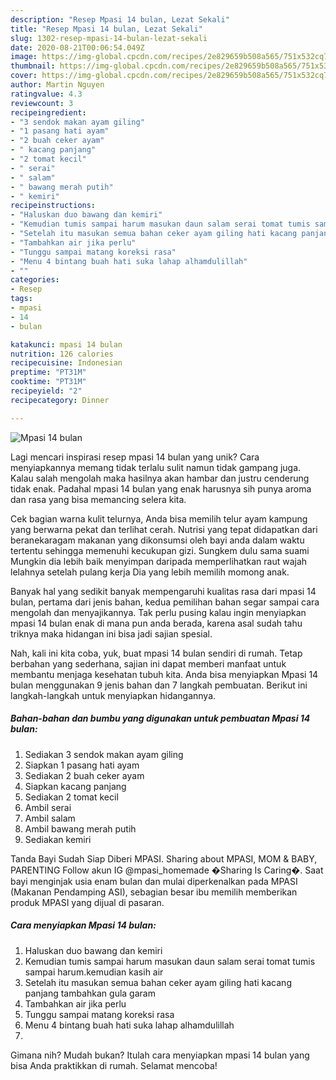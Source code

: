 ```yaml
---
description: "Resep Mpasi 14 bulan, Lezat Sekali"
title: "Resep Mpasi 14 bulan, Lezat Sekali"
slug: 1302-resep-mpasi-14-bulan-lezat-sekali
date: 2020-08-21T00:06:54.049Z
image: https://img-global.cpcdn.com/recipes/2e829659b508a565/751x532cq70/mpasi-14-bulan-foto-resep-utama.jpg
thumbnail: https://img-global.cpcdn.com/recipes/2e829659b508a565/751x532cq70/mpasi-14-bulan-foto-resep-utama.jpg
cover: https://img-global.cpcdn.com/recipes/2e829659b508a565/751x532cq70/mpasi-14-bulan-foto-resep-utama.jpg
author: Martin Nguyen
ratingvalue: 4.3
reviewcount: 3
recipeingredient:
- "3 sendok makan ayam giling"
- "1 pasang hati ayam"
- "2 buah ceker ayam"
- " kacang panjang"
- "2 tomat kecil"
- " serai"
- " salam"
- " bawang merah putih"
- " kemiri"
recipeinstructions:
- "Haluskan duo bawang dan kemiri"
- "Kemudian tumis sampai harum masukan daun salam serai tomat tumis sampai harum.kemudian kasih air"
- "Setelah itu masukan semua bahan ceker ayam giling hati kacang panjang tambahkan gula garam"
- "Tambahkan air jika perlu"
- "Tunggu sampai matang koreksi rasa"
- "Menu 4 bintang buah hati suka lahap alhamdulillah"
- ""
categories:
- Resep
tags:
- mpasi
- 14
- bulan

katakunci: mpasi 14 bulan 
nutrition: 126 calories
recipecuisine: Indonesian
preptime: "PT31M"
cooktime: "PT31M"
recipeyield: "2"
recipecategory: Dinner

---
```



![Mpasi 14 bulan](https://img-global.cpcdn.com/recipes/2e829659b508a565/751x532cq70/mpasi-14-bulan-foto-resep-utama.jpg)

Lagi mencari inspirasi resep mpasi 14 bulan yang unik? Cara menyiapkannya memang tidak terlalu sulit namun tidak gampang juga. Kalau salah mengolah maka hasilnya akan hambar dan justru cenderung tidak enak. Padahal mpasi 14 bulan yang enak harusnya sih punya aroma dan rasa yang bisa memancing selera kita.

Cek bagian warna kulit telurnya, Anda bisa memilih telur ayam kampung yang berwarna pekat dan terlihat cerah. Nutrisi yang tepat didapatkan dari beranekaragam makanan yang dikonsumsi oleh bayi anda dalam waktu tertentu sehingga memenuhi kecukupan gizi. Sungkem dulu sama suami Mungkin dia lebih baik menyimpan daripada memperlihatkan raut wajah lelahnya setelah pulang kerja Dia yang lebih memilih momong anak.

Banyak hal yang sedikit banyak mempengaruhi kualitas rasa dari mpasi 14 bulan, pertama dari jenis bahan, kedua pemilihan bahan segar sampai cara mengolah dan menyajikannya. Tak perlu pusing kalau ingin menyiapkan mpasi 14 bulan enak di mana pun anda berada, karena asal sudah tahu triknya maka hidangan ini bisa jadi sajian spesial.


Nah, kali ini kita coba, yuk, buat mpasi 14 bulan sendiri di rumah. Tetap berbahan yang sederhana, sajian ini dapat memberi manfaat untuk membantu menjaga kesehatan tubuh kita. Anda bisa menyiapkan Mpasi 14 bulan menggunakan 9 jenis bahan dan 7 langkah pembuatan. Berikut ini langkah-langkah untuk menyiapkan hidangannya.

<!--inarticleads1-->

##### Bahan-bahan dan bumbu yang digunakan untuk pembuatan Mpasi 14 bulan:

1. Sediakan 3 sendok makan ayam giling
1. Siapkan 1 pasang hati ayam
1. Sediakan 2 buah ceker ayam
1. Siapkan  kacang panjang
1. Sediakan 2 tomat kecil
1. Ambil  serai
1. Ambil  salam
1. Ambil  bawang merah putih
1. Sediakan  kemiri


Tanda Bayi Sudah Siap Diberi MPASI. Sharing about MPASI, MOM &amp; BABY, PARENTING Follow akun IG @mpasi_homemade �Sharing Is Caring�. Saat bayi menginjak usia enam bulan dan mulai diperkenalkan pada MPASI (Makanan Pendamping ASI), sebagian besar ibu memilih memberikan produk MPASI yang dijual di pasaran. 

<!--inarticleads2-->

##### Cara menyiapkan Mpasi 14 bulan:

1. Haluskan duo bawang dan kemiri
1. Kemudian tumis sampai harum masukan daun salam serai tomat tumis sampai harum.kemudian kasih air
1. Setelah itu masukan semua bahan ceker ayam giling hati kacang panjang tambahkan gula garam
1. Tambahkan air jika perlu
1. Tunggu sampai matang koreksi rasa
1. Menu 4 bintang buah hati suka lahap alhamdulillah
1. 




Gimana nih? Mudah bukan? Itulah cara menyiapkan mpasi 14 bulan yang bisa Anda praktikkan di rumah. Selamat mencoba!
